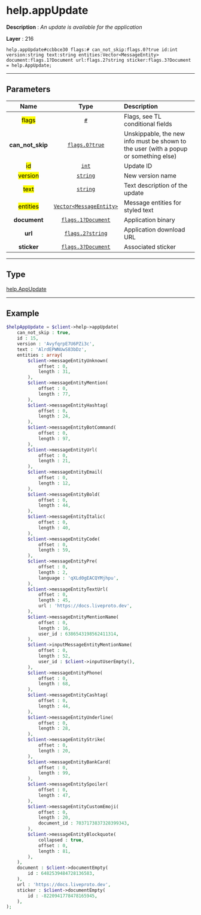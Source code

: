 # help.appUpdate

**Description** : *An update is available for the application*

**Layer** : 216

```tl
help.appUpdate#ccbbce30 flags:# can_not_skip:flags.0?true id:int version:string text:string entities:Vector<MessageEntity> document:flags.1?Document url:flags.2?string sticker:flags.3?Document = help.AppUpdate;
```

---

## Parameters

| Name | Type | Description |
| :---: | :---: | :--- |
| <mark>flags</mark> | [`#`](type/#) | Flags, see TL conditional fields |
| **can_not_skip** | [`flags.0?true`](type/true) | Unskippable, the new info must be shown to the user (with a popup or something else) |
| <mark>id</mark> | [`int`](type/int) | Update ID |
| <mark>version</mark> | [`string`](type/string) | New version name |
| <mark>text</mark> | [`string`](type/string) | Text description of the update |
| <mark>entities</mark> | [`Vector<MessageEntity>`](type/MessageEntity) | Message entities for styled text |
| **document** | [`flags.1?Document`](type/Document) | Application binary |
| **url** | [`flags.2?string`](type/string) | Application download URL |
| **sticker** | [`flags.3?Document`](type/Document) | Associated sticker |

---

## Type

[help.AppUpdate](type/help.AppUpdate)

---

## Example

```php
$helpAppUpdate = $client->help->appUpdate(
	can_not_skip : true,
	id : 15,
	version : 'AvyfqrpE7U6PZi3c',
	text : 'AlrdEPWNUwS83bDz',
	entities : array(
		$client->messageEntityUnknown(
			offset : 0,
			length : 31,
		),
		$client->messageEntityMention(
			offset : 0,
			length : 77,
		),
		$client->messageEntityHashtag(
			offset : 0,
			length : 24,
		),
		$client->messageEntityBotCommand(
			offset : 0,
			length : 97,
		),
		$client->messageEntityUrl(
			offset : 0,
			length : 21,
		),
		$client->messageEntityEmail(
			offset : 0,
			length : 12,
		),
		$client->messageEntityBold(
			offset : 0,
			length : 44,
		),
		$client->messageEntityItalic(
			offset : 0,
			length : 40,
		),
		$client->messageEntityCode(
			offset : 0,
			length : 59,
		),
		$client->messageEntityPre(
			offset : 0,
			length : 2,
			language : 'qXLd0gEACQYMjhpu',
		),
		$client->messageEntityTextUrl(
			offset : 0,
			length : 45,
			url : 'https://docs.liveproto.dev',
		),
		$client->messageEntityMentionName(
			offset : 0,
			length : 16,
			user_id : 6386543198562411314,
		),
		$client->inputMessageEntityMentionName(
			offset : 0,
			length : 52,
			user_id : $client->inputUserEmpty(),
		),
		$client->messageEntityPhone(
			offset : 0,
			length : 68,
		),
		$client->messageEntityCashtag(
			offset : 0,
			length : 44,
		),
		$client->messageEntityUnderline(
			offset : 0,
			length : 28,
		),
		$client->messageEntityStrike(
			offset : 0,
			length : 20,
		),
		$client->messageEntityBankCard(
			offset : 0,
			length : 99,
		),
		$client->messageEntitySpoiler(
			offset : 0,
			length : 47,
		),
		$client->messageEntityCustomEmoji(
			offset : 0,
			length : 20,
			document_id : 7037173837328399343,
		),
		$client->messageEntityBlockquote(
			collapsed : true,
			offset : 0,
			length : 81,
		),
	),
	document : $client->documentEmpty(
		id : 6482539484728136583,
	),
	url : 'https://docs.liveproto.dev',
	sticker : $client->documentEmpty(
		id : -8220941778478165945,
	),
);
```